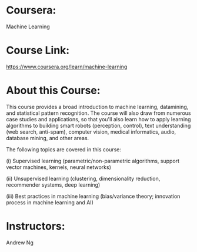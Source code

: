 # Coursera:
Machine Learning

# Course Link:
https://www.coursera.org/learn/machine-learning

# About this Course:
This course provides a broad introduction to machine learning, datamining, and statistical pattern recognition. The course will also draw from numerous case studies and applications, so that you'll also learn how to apply learning algorithms to building smart robots (perception, control), text understanding (web search, anti-spam), computer vision, medical informatics, audio, database mining, and other areas.

The following topics are covered in this course:

(i) Supervised learning (parametric/non-parametric algorithms, support vector machines, kernels, neural networks)

(ii) Unsupervised learning (clustering, dimensionality reduction, recommender systems, deep learning)

(iii) Best practices in machine learning (bias/variance theory; innovation process in machine learning and AI)

# Instructors:
Andrew Ng
